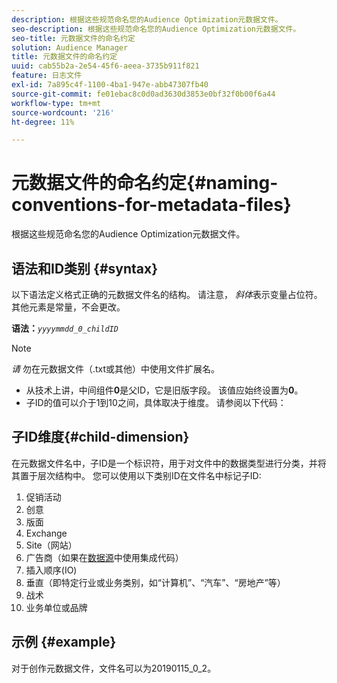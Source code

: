 ```yaml
---
description: 根据这些规范命名您的Audience Optimization元数据文件。
seo-description: 根据这些规范命名您的Audience Optimization元数据文件。
seo-title: 元数据文件的命名约定
solution: Audience Manager
title: 元数据文件的命名约定
uuid: cab55b2a-2e54-45f6-aeea-3735b911f821
feature: 日志文件
exl-id: 7a895c4f-1100-4ba1-947e-abb47307fb40
source-git-commit: fe01ebac8c0d0ad3630d3853e0bf32f0b00f6a44
workflow-type: tm+mt
source-wordcount: '216'
ht-degree: 11%

---
```


# 元数据文件的命名约定{#naming-conventions-for-metadata-files}

根据这些规范命名您的Audience Optimization元数据文件。

## 语法和ID类别 {#syntax}

以下语法定义格式正确的元数据文件名的结构。 请注意， *斜体*&#x200B;表示变量占位符。 其他元素是常量，不会更改。

**语法：***`yyyymmdd_0_childID`*

>[!NOTE]
>
>*请* 勿在元数据文件（.txt或其他）中使用文件扩展名。

<!--In the name syntax, you'll notice a parent ID variable. Don't confuse it with the parent ID used in the [metadata file contents](../../../reporting/audience-optimization-reports/metadata-files-intro/metadata-file-contents.md). These 2 variables seem similar, but they represent different things:-->

* 从技术上讲，中间组件&#x200B;**0**&#x200B;是父ID，它是旧版字段。 该值应始终设置为&#x200B;**0**。
* 子ID的值可以介于1到10之间，具体取决于维度。 请参阅以下代码：

## 子ID维度{#child-dimension}

在元数据文件名中，子ID是一个标识符，用于对文件中的数据类型进行分类，并将其置于层次结构中。 您可以使用以下类别ID在文件名中标记子ID:

1. 促销活动
1. 创意
1. 版面
1. Exchange
1. Site（网站）
1. 广告商（如果在[数据源](../../../features/manage-datasources.md#details)中使用集成代码）
1. 插入顺序(IO)
1. 垂直（即特定行业或业务类别，如“计算机”、“汽车”、“房地产”等）
1. 战术
1. 业务单位或品牌

## 示例 {#example}

对于创作元数据文件，文件名可以为20190115_0_2。

<!--Let's take a look at how you would use these IDs in a metadata file name. As an example, say your data file consists of campaign creatives. In this case, the campaign is a parent object and the creatives are child objects because they belong to, or are contained by, the campaign. As a result, you'd choose the following IDs for the metadata file name:

* Parent ID: `1` 
* Child ID: `2`

Your metadata file name would look like this: `20150827_1_2`

Sometimes, you might have data that does not belong to a parent object. Whenever this is the case, select ID 0 for the parent ID. In this case, your file title would look like this: `20150827_0_2`. -->
